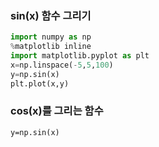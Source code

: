 ### sin(x) 함수 그리기
```python
import numpy as np
%matplotlib inline
import matplotlib.pyplot as plt
x=np.linspace(-5,5,100)
y=np.sin(x)
plt.plot(x,y)
```

### cos(x)를 그리는 함수
`y=np.sin(x)`
